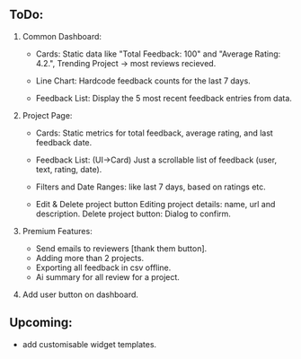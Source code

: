 ## ToDo:

1. Common Dashboard:

   - Cards:
     Static data like "Total Feedback: 100" and "Average Rating: 4.2.", Trending Project -> most reviews recieved.

   - Line Chart:
     Hardcode feedback counts for the last 7 days.

   - Feedback List:
     Display the 5 most recent feedback entries from data.

2. Project Page:

   - Cards:
     Static metrics for total feedback, average rating, and last feedback date.

   - Feedback List: (UI->Card)
     Just a scrollable list of feedback (user, text, rating, date).

   - Filters and Date Ranges:
     like last 7 days, based on ratings etc.

   - Edit & Delete project button
     Editing project details: name, url and description.
     Delete project button: Dialog to confirm.

3. Premium Features:

   - Send emails to reviewers [thank them button].
   - Adding more than 2 projects.
   - Exporting all feedback in csv offline.
   - Ai summary for all review for a project.

4. Add user button on dashboard.

## Upcoming:

- add customisable widget templates.

